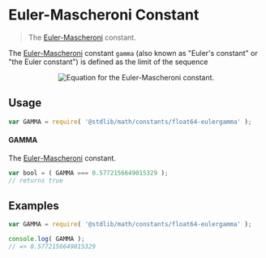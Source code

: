 # Euler-Mascheroni Constant

> The [Euler-Mascheroni][eulergamma] constant.

<section class="intro">

The [Euler-Mascheroni][eulergamma] constant `gamma` (also known as "Euler's constant" or "the Euler constant") is defined as the limit of the sequence

<!-- <equation class="equation" label="eq:const_eulergamma" align="center" raw="\gamma = \lim_{n\to\infty} \left( \sum_{k=1}^n \frac{1}{k} - \ln n \right)" alt="Equation for the Euler-Mascheroni constant."> -->

<div class="equation" align="center" data-raw-text="\gamma = \lim_{n\to\infty} \left( \sum_{k=1}^n \frac{1}{k} - \ln n \right)" data-equation="eq:const_eulergamma">
    <img src="https://cdn.rawgit.com/stdlib-js/stdlib/bca33e85fd9d88801e71ba3d54f04d7d21a8d49a/lib/node_modules/@stdlib/math/constants/float64-eulergamma/docs/img/eulergamma.svg" alt="Equation for the Euler-Mascheroni constant.">
    <br>
</div>

<!-- </equation> -->

</section>

<!-- /.intro -->


<section class="usage">

## Usage

``` javascript
var GAMMA = require( '@stdlib/math/constants/float64-eulergamma' );
```

#### GAMMA

The [Euler-Mascheroni][eulergamma] constant.

``` javascript
var bool = ( GAMMA === 0.5772156649015329 );
// returns true
```

</section>

<!-- /.usage -->


<section class="examples">

## Examples

<!-- TODO: better example -->

``` javascript
var GAMMA = require( '@stdlib/math/constants/float64-eulergamma' );

console.log( GAMMA );
// => 0.5772156649015329
```

</section>

<!-- /.examples -->


<section class="links">

[eulergamma]: http://mathworld.wolfram.com/Euler-MascheroniConstant.html

</section>

<!-- /.links -->
